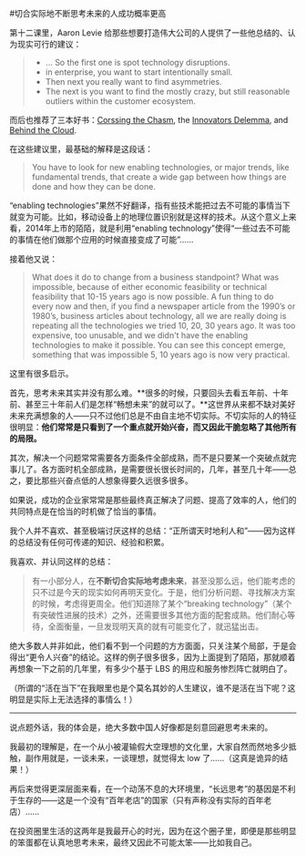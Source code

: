 #切合实际地不断思考未来的人成功概率更高

第十二课里，Aaron Levie 给那些想要打造伟大公司的人提供了一些他总结的、认为现实可行的建议：

> * ... So the first one is spot technology disruptions. 
> * in enterprise, you want to start intentionally small. 
> * Then next you really want to find asymmetries. 
> * The next is you want to find the mostly crazy, but still reasonable outliers within the customer ecosystem. 

而后也推荐了三本好书：[Corssing the Chasm](http://www.amazon.ca/gp/product/0060517123/), the [Innovators Delemma](http://www.amazon.ca/Innovators-Dilemma-Revolutionary-Change-Business/dp/0062060244/), and [Behind the Cloud](http://www.amazon.ca/Behind-Cloud-Salesforce-com-Billion-Dollar-Company-/dp/0470521163/).

在这些建议里，最基础的解释是这段话：

> You have to look for new enabling technologies, or major trends, like fundamental trends, that create a wide gap between how things are done and how they can be done. 

“enabling technologies”果然不好翻译，指有些技术能把过去不可能的事情当下就变为可能。比如，移动设备上的地理位置识别就是这样的技术。从这个意义上来看，2014年上市的陌陌，就是利用“enabling technology”使得“一些过去不可能的事情在他们做那个应用的时候直接变成了可能”……

接着他又说：

> What does it do to change from a business standpoint? What was impossible, because of either economic feasibility or technical feasibility that 10-15 years ago is now possible. A fun thing to do every now and then, if you find a newspaper article from the 1990’s or 1980’s, business articles about technology, all we are really doing is repeating all the technologies we tried 10, 20, 30 years ago. It was too expensive, too unusable, and we didn't have the enabling technologies to make it possible. You can see this concept emerge, something that was impossible 5, 10 years ago is now very practical.

这里有很多启示。

首先，思考未来其实并没有那么难。**很多的时候，只要回头去看五年前、十年前、甚至三十年前人们是怎样“畅想未来”的就可以了。**这世界从来都不缺对美好未来充满想象的人——只不过他们总是不由自主地不切实际。不切实际的人的特征很明显：**他们常常是只看到了一个重点就开始兴奋，而又因此干脆忽略了其他所有的局限。**

其次，解决一个问题常常需要各方面条件全部成熟，而不是只要某一个突破点就完事儿了。各方面时机全部成熟，是需要很长很长时间的，几年，甚至几十年——总之，要比那些兴奋点低的人想象得要久远很多很多。

如果说，成功的企业家常常是那些最终真正解决了问题、提高了效率的人，他们的共同特点是在恰当的时机做了恰当的事情。

我个人并不喜欢、甚至极端讨厌这样的总结：“正所谓天时地利人和”——因为这样的总结没有任何可传递的知识、经验和积累。

我喜欢、并认同这样的总结：

> 有一小部分人，在**不断切合实际地考虑未来**，甚至没那么远，他们能考虑的只不过是今天的现实如何再明天变化。于是，他们分析问题、寻找解决方案的时候，考虑得更周全。他们知道除了某个“breaking technology”（某个有突破性进展的技术）之外，还需要很多其他方面的配套成熟。他们耐心等待，全面衡量，一旦发现明天真的就有可能变化了，就迅猛出击。

绝大多数人并非如此，他们看不到一个问题的方方面面，只关注某个局部，于是会得出“更令人兴奋”的结论。这样的例子很多很多，因为上面提到了陌陌，那就顺着再想象一下之前的几年里，有多少个基于 LBS 的用应和服务惨烈阵亡就明白了。

（所谓的“活在当下”在我眼里也是个莫名其妙的人生建议，谁不是活在当下呢？这明显是实际上无法选择的事情么！）

<hr />

说点题外话，我的体会是，绝大多数中国人好像都是刻意回避思考未来的。

我最初的理解是，在一个从小被灌输假大空理想的文化里，大家自然而然地多少抵触，副作用就是，一谈未来，一谈理想，就觉得太 low 了……（这真是诡异的结果！）

再后来觉得更深层面来看，在一个动荡不息的大环境里，“长远思考”的基因是不利于生存的——这是一个没有“百年老店”的国家（只有声称没有实际的百年老店）……

在投资圈里生活的这两年是我最开心的时光，因为在这个圈子里，即便是那些明显的笨蛋都在认真地思考未来，最终又因此不可能太笨——比如我自己。






